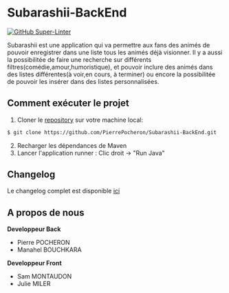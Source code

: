 # Subarashii-BackEnd

[![GitHub Super-Linter](https://github.com/PierrePocheron/Subarashii-BackEnd/workflows/Lint%20Code%20Base/badge.svg)](https://github.com/marketplace/actions/super-linter)


Subarashii est une application qui va permettre aux fans des animés de pouvoir enregistrer dans une liste tous les animés déjà visionner.
Il y a aussi la possibilitée de faire une recherche sur différents filtres(comédie,amour,humoristique), et pouvoir inclure des animés dans des listes différentes(à voir,en cours, à terminer) ou encore la possibilitée de pouvoir les insérer  dans  des listes personnalisées.


## Comment exécuter le projet
1. Cloner le [repository](https://github.com/PierrePocheron/Subarashii-BackEnd) sur votre machine local:
```bash
$ git clone https://github.com/PierrePocheron/Subarashii-BackEnd.git
```
2. Recharger les dépendances de Maven
3. Lancer l'application runner : Clic droit -> "Run Java"


## Changelog
Le changelog complet est disponible [ici](https://github.com/PierrePocheron/Subarashii-BackEnd/blob/develop/Changelog.md)


## A propos de nous
**Developpeur Back**
- Pierre POCHERON
- Manahel BOUCHKARA

**Developpeur Front**
- Sam MONTAUDON
- Julie MILER
